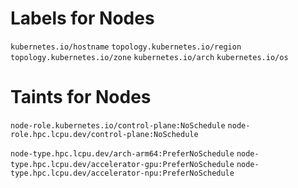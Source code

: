 # Labels for Nodes

`kubernetes.io/hostname`
`topology.kubernetes.io/region`
`topology.kubernetes.io/zone`
`kubernetes.io/arch`
`kubernetes.io/os`

# Taints for Nodes

`node-role.kubernetes.io/control-plane:NoSchedule`
`node-role.hpc.lcpu.dev/control-plane:NoSchedule`

`node-type.hpc.lcpu.dev/arch-arm64:PreferNoSchedule`
`node-type.hpc.lcpu.dev/accelerator-gpu:PreferNoSchedule`
`node-type.hpc.lcpu.dev/accelerator-npu:PreferNoSchedule`
